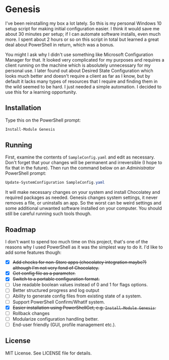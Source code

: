 # Genesis

I've been reinstalling my box a lot lately. So this is my personal Windows 10
setup script for making initial configuration easier. I think it would save
me about 30 minutes per setup; if I can automate software installs, even much
more. I spent about 2 hours or so on this script in total but learned a great
deal about PowerShell in return, which was a bonus.

You might I ask why I didn't use something like Microsoft Configuration Manager
for that. It looked very complicated for my purposes and requires a client running
on the machine which is absolutely unnecessary for my personal use. I later found
out about Desired State Configuration which looks much better and doesn't require
a client as far as I know, but by default it lacks many types of resources that
I require and finding them in the wild seemed to be hard. I just needed a simple
automation. I decided to use this for a learning opportunity.

## Installation

Type this on the PowerShell prompt:

```powershell
Install-Module Genesis
```

## Running

First, examine the contents of `SampleConfig.yaml` and edit as necessary. Don't
forget that your changes will be permanent and irreversible (I hope to fix that
in the future). Then run the command below on an *Administrator* PowerShell prompt:

```powershell
Update-SystemConfiguration SampleConfig.yaml
```

It will make necessary changes on your system and install Chocolatey and required
packages as needed. Genesis changes system settings, it never removes a file, or
uninstalls an app. So the worst can be weird settings and some additional unwanted
software installed on your computer. You should still be careful running such tools
though.

## Roadmap

I don't want to spend too much time on this project, that's one of the
reasons why I used PowerShell as it was the simplest way to do it. I'd
like to add some features though:

* [X] ~~Add checks for non-Store apps (chocolatey integration maybe?) although I'm not very fond of Chocolatey.~~
* [X] ~~Get config file as a parameter.~~
* [X] ~~Switch to a portable configuration format.~~
* [ ] Use readable boolean values instead of 0 and 1 for flags options.
* [ ] Better structured progress and log output
* [ ] Ability to generate config files from existing state of a system.
* [ ] Support PowerShell Confirm/WhatIf system.
* [X] ~~Easier installation using PowerShellGet, e.g. `Install-Module Genesis`.~~
* [ ] Rollback changes
* [ ] Modularize configuration handling better.
* [ ] End-user friendly (GUI, profile management etc.).

## License

MIT License. See LICENSE file for details.
